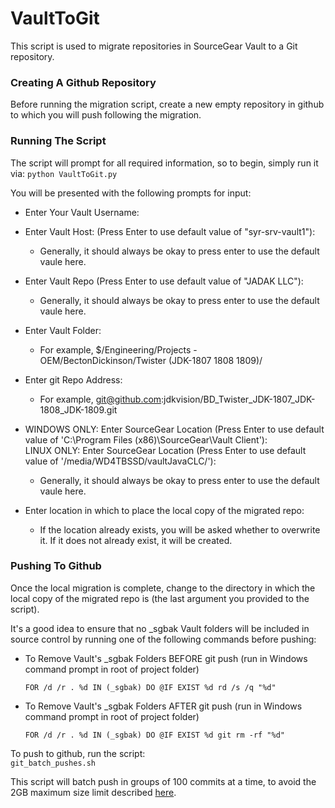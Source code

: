# VaultToGit


This script is used to migrate repositories in SourceGear Vault to a Git repository.

### Creating A Github Repository

Before running the migration script, create a new empty repository in github to which you will push following the migration.

### Running The Script

The script will prompt for all required information, so to begin, simply run it via:
`python VaultToGit.py`

You will be presented with the following prompts for input:

- Enter Your Vault Username:

- Enter Vault Host: (Press Enter to use default value of "syr-srv-vault1"):
	- Generally, it should always be okay to press enter to use the default vaule here.

- Enter Vault Repo (Press Enter to use default value of \"JADAK LLC\"):
	- Generally, it should always be okay to press enter to use the default vaule here.

- Enter Vault Folder:
	- For example, $/Engineering/Projects - OEM/BectonDickinson/Twister (JDK-1807 1808 1809)/

- Enter git Repo Address:
	- For example, git@github.com:jdkvision/BD_Twister_JDK-1807_JDK-1808_JDK-1809.git

- WINDOWS ONLY: Enter SourceGear Location (Press Enter to use default value of 'C:\Program Files (x86)\SourceGear\Vault Client'):<br>
  LINUX ONLY: Enter SourceGear Location (Press Enter to use default value of '/media/WD4TBSSD/vaultJavaCLC/'):
	- Generally, it should always be okay to press enter to use the default vaule here.

- Enter location in which to place the local copy of the migrated repo:
	- If the location already exists, you will be asked whether to overwrite it. If it does not already exist, it will be created.

### Pushing To Github

Once the local migration is complete, change to the directory in which the local copy of the migrated repo is (the last argument you provided to the script).

It's a good idea to ensure that no _sgbak Vault folders will be included in source control by running one of the following commands before pushing: 

- To Remove Vault's _sgbak Folders BEFORE git push (run in Windows command prompt in root of project folder)

    `FOR /d /r . %d IN (_sgbak) DO @IF EXIST %d rd /s /q "%d"`

- To Remove Vault's _sgbak Folders AFTER git push (run in Windows command prompt in root of project folder)

    `FOR /d /r . %d IN (_sgbak) DO @IF EXIST %d git rm -rf "%d"`

To push to github, run the script:<br>
`git_batch_pushes.sh`

This script will batch push in groups of 100 commits at a time, to avoid the 2GB maximum size limit described [here](https://www.devopsschool.com/blog/git-error-remote-fatal-pack-exceeds-maximum-allowed-size-2-00-gib/).

